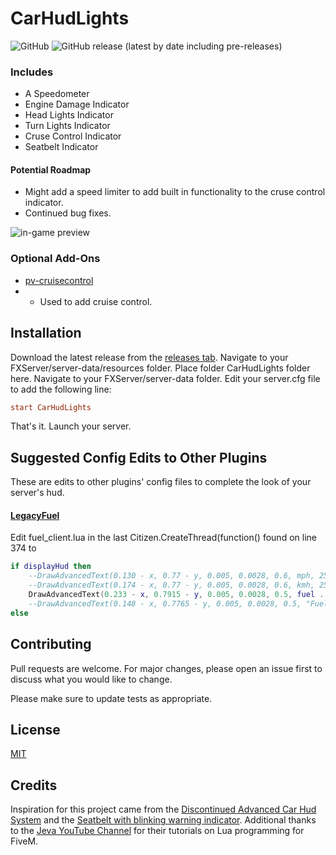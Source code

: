# CarHudLights
![GitHub](https://img.shields.io/github/license/MacRichards/CarHudLights) ![GitHub release (latest by date including pre-releases)](https://img.shields.io/github/v/release/MacRichards/CarHudLights?include_prereleases)

### Includes
- A Speedometer
- Engine Damage Indicator
- Head Lights Indicator
- Turn Lights Indicator
- Cruse Control Indicator
- Seatbelt Indicator

#### Potential Roadmap
- Might add a speed limiter to add built in functionality to the cruse control indicator.
- Continued bug fixes.

![in-game preview](https://forum.cfx.re/uploads/default/original/4X/1/b/3/1b37f15d9db61c6d5e74a2a46feab0264e7bc8c3.jpeg)

### Optional Add-Ons
- [pv-cruisecontrol](https://forum.cfx.re/t/release-cfx-fx-cruisecontrol/38840)
- - Used to add cruise control.

## Installation
Download the latest release from the [releases tab](https://github.com/MacRichards/CarHudLights/releases). Navigate to your FXServer/server-data/resources folder. Place folder CarHudLights folder here. Navigate to your FXServer/server-data folder. Edit your server.cfg file to add the following line:
```cfg
start CarHudLights
```
That's it. Launch your server.

## Suggested Config Edits to Other Plugins
These are edits to other plugins' config files to complete the look of your server's hud.

#### [LegacyFuel](https://github.com/InZidiuZ/LegacyFuel)
Edit fuel_client.lua in the last Citizen.CreateThread(function() found on line 374 to
```lua
if displayHud then
	--DrawAdvancedText(0.130 - x, 0.77 - y, 0.005, 0.0028, 0.6, mph, 255, 255, 255, 255, 6, 1)
	--DrawAdvancedText(0.174 - x, 0.77 - y, 0.005, 0.0028, 0.6, kmh, 255, 255, 255, 255, 6, 1)
	DrawAdvancedText(0.233 - x, 0.7915 - y, 0.005, 0.0028, 0.5, fuel .. "  Fuel", 255, 255, 255, 255, 6, 1)
	--DrawAdvancedText(0.148 - x, 0.7765 - y, 0.005, 0.0028, 0.5, "Fuel", 255, 255, 255, 255, 6, 1)
else
```

## Contributing
Pull requests are welcome. For major changes, please open an issue first to discuss what you would like to change.

Please make sure to update tests as appropriate.

## License
[MIT](https://choosealicense.com/licenses/mit/)

## Credits
Inspiration for this project came from the [Discontinued Advanced Car Hud System](https://forum.cfx.re/t/discontinued-advanced-car-hud-system-9-14-2017-v2/5179) and the [Seatbelt with blinking warning indicator](https://forum.cfx.re/t/release-seatbelt-with-blinking-warning-indicator/165354). Additional thanks to the [Jeva YouTube Channel](https://www.youtube.com/channel/UCI7x329xu2rLbtVvFPVIhiQ) for their tutorials on Lua programming for FiveM.
